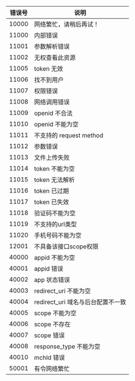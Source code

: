
|错误号|说明|
| --- | --- |
|10000|网络繁忙，请稍后再试！|
|11000|内部错误|
|11001|参数解析错误|
|11002|无权查看此资源|
|11005|token 无效|
|11006|找不到用户|
|11007|权限错误|
|11008|网络调用错误|
|11009|openid 不合法|
|11010|openid 不能为空|
|11011|不支持的 request method|
|11012|参数错误|
|11013|文件上传失败|
|11014|token 不能为空|
|11015|token 无法解析|
|11016|token 已过期|
|11017|token 已失效|
|11018|验证码不能为空|
|11019|不支持的url类型|
|11020|手机号码不能为空|
|12001|不具备该接口scope权限|
|40000|appid 不能为空|
|40001|appid 错误|
|40002|app 状态错误|
|40003|redirect_uri 不能为空|
|40004|redirect_uri 域名与后台配置不一致|
|40005|scope 不能为空|
|40006|scope 不存在|
|40007|scope 错误|
|40008|response_type 不能为空|
|40010|mchId 错误|
|50001|有令网络繁忙|



